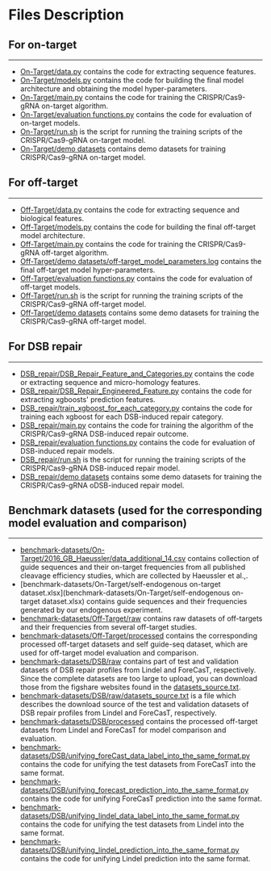 # Files Description

## For on-target
***
* [On-Target/data.py](On-Target/data.py) contains the code for extracting sequence features.    
* [On-Target/models.py](On-Target/models.py) contains the code for building the final model architecture and obtaining the model hyper-parameters.  
* [On-Target/main.py](On-Target/main.py) contains the code for training the CRISPR/Cas9-gRNA on-target algorithm.  
* [On-Target/evaluation functions.py](On-Target/evaluation%20functions.py) contains the code for evaluation of on-target models.  
* [On-Target/run.sh](On-Target/run.sh) is the script for running the training scripts of the CRISPR/Cas9-gRNA on-target model.
* [On-Target/demo datasets](On-Target/demo%20datasets) contains demo datasets for training CRISPR/Cas9-gRNA on-target model.

## For off-target
***
* [Off-Target/data.py](Off-Target/data.py) contains the code for extracting sequence and biological features.    
* [Off-Target/models.py](Off-Target/models.py) contains the code for building the final off-target model architecture.  
* [Off-Target/main.py](Off-Target/main.py) contains the code for training the CRISPR/Cas9-gRNA off-target algorithm.  
* [Off-Target/demo datasets/off-target_model_parameters.log](Off-Target/demo%20datasets/off-target_model_parameters.log) contains the final off-target model hyper-parameters.  
* [Off-Target/evaluation functions.py](Off-Target/evaluation%20functions.py) contains the code for evaluation of off-target models.  
* [Off-Target/run.sh](Off-Target/run.sh) is the script for running the training scripts of the CRISPR/Cas9-gRNA off-target model.  
* [Off-Target/demo datasets](Off-Target/demo%20datasets) contains some demo datasets for training the CRISPR/Cas9-gRNA off-target model.  

## For DSB repair
***
* [DSB_repair/DSB_Repair_Feature_and_Categories.py](DSB_repair/DSB_Repair_Feature_and_Categories.py) contains the code or extracting sequence and micro-homology features.  
* [DSB_repair/DSB_Repair_Engineered_Feature.py](DSB_repair/DSB_Repair_Engineered_Feature.py) contains the code for extracting xgboosts' prediction features.    
* [DSB_repair/train_xgboost_for_each_category.py](DSB_repair/train_xgboost_for_each_category.py) contains the code for training each xgboost for each DSB-induced repair category.  
* [DSB_repair/main.py](DSB_repair/main.py) contains the code for training the algorithm of the CRISPR/Cas9-gRNA DSB-induced repair outcome.  
* [DSB_repair/evaluation functions.py](DSB_repair/evaluation%20functions.py) contains the code for evaluation of DSB-induced repair models.  
* [DSB_repair/run.sh](DSB_repair/run.sh) is the script for running the training scripts of the CRISPR/Cas9-gRNA DSB-induced repair model.
* [DSB_repair/demo datasets](DSB_repair/demo%20datasets) contains some demo datasets for training the CRISPR/Cas9-gRNA oDSB-induced repair model. 

## Benchmark datasets (used for the corresponding model evaluation and comparison)
***
* [benchmark-datasets/On-Target/2016_GB_Haeussler/data_additional_14.csv](benchmark-datasets/On-Target/2016_GB_Haeussler/data_additional_14.csv) contains collection of guide sequences and their on-target frequencies from all published cleavage efficiency studies, which are collected by Haeussler et al.,.
* [benchmark-datasets/On-Target/self-endogenous on-target dataset.xlsx](benchmark-datasets/On-Target/self-endogenous on-target dataset.xlsx) contains guide sequences and their frequencies generated by our endogenous experiment.
* [benchmark-datasets/Off-Target/raw](benchmark-datasets/Off-Target/raw) contains raw datasets of off-targets and their frequencies from several off-target studies.
* [benchmark-datasets/Off-Target/processed](benchmark-datasets/Off-Target/processed) contains the corresponding processed off-target datasets and self guide-seq dataset, which are used for off-target model evaluation and comparison.
* [benchmark-datasets/DSB/raw](benchmark-datasets/DSB/raw) contains part of test and validation datasets of DSB repair profiles from Lindel and ForeCasT, respectively. Since the complete datasets are too large to upload, you can download those from the figshare websites found in the [datasets_source.txt](benchmark-datasets/DSB/raw/datasets_source.txt).
* [benchmark-datasets/DSB/raw/datasets_source.txt](benchmark-datasets/DSB/raw/datasets_source.txt) is a file which describes the download source of the test and validation datasets of DSB repair profiles from Lindel and ForeCasT, respectively.
* [benchmark-datasets/DSB/processed](benchmark-datasets/DSB/processed) contains the processed off-target datasets from Lindel and ForeCasT for model comparison and evaluation.
* [benchmark-datasets/DSB/unifying_foreCast_data_label_into_the_same_format.py](benchmark-datasets/DSB/unifying_foreCast_data_label_into_the_same_format.py) contains the code for unifying the test datasets from ForeCasT into the same format.
* [benchmark-datasets/DSB/unifying_forecast_prediction_into_the_same_format.py](benchmark-datasets/DSB/unifying_forecast_prediction_into_the_same_format.py) contains the code for unifying ForeCasT prediction into the same format.
* [benchmark-datasets/DSB/unifying_lindel_data_label_into_the_same_format.py](benchmark-datasets/DSB/unifying_lindel_data_label_into_the_same_format.py) contains the code for unifying the test datasets from Lindel into the same format.
* [benchmark-datasets/DSB/unifying_lindel_prediction_into_the_same_format.py](benchmark-datasets/DSB/unifying_lindel_prediction_into_the_same_format.py) contains the code for unifying Lindel prediction into the same format.

